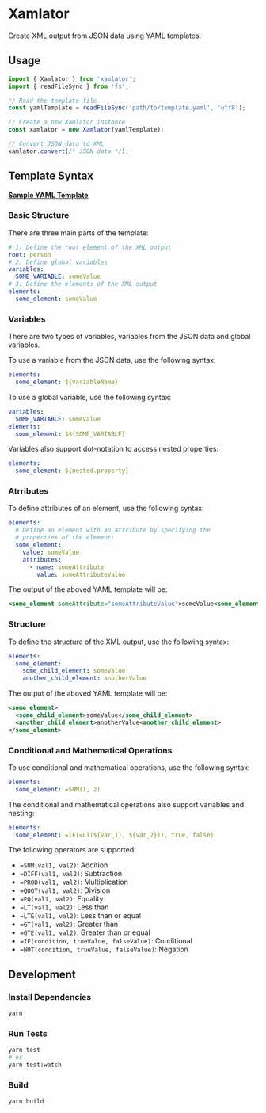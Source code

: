 # Xamlator

Create XML output from JSON data using YAML templates.

## Usage

```typescript
import { Xamlator } from 'xamlator';
import { readFileSync } from 'fs';

// Read the template file
const yamlTemplate = readFileSync('path/to/template.yaml', 'utf8');

// Create a new Xamlator instance
const xamlator = new Xamlator(yamlTemplate);

// Convert JSON data to XML
xamlator.convert(/* JSON data */);
```

## Template Syntax

**[Sample YAML Template](./src/test/sample.yaml)**

### Basic Structure

There are three main parts of the template:

```yaml
# 1) Define the root element of the XML output
root: person
# 2) Define global variables
variables:
  SOME_VARIABLE: someValue
# 3) Define the elements of the XML output
elements:
  some_element: someValue
```

### Variables

There are two types of variables, variables from the JSON data and global variables.

To use a variable from the JSON data, use the following syntax:

```yaml
elements:
  some_element: ${variableName}
```

To use a global variable, use the following syntax:

```yaml
variables:
  SOME_VARIABLE: someValue
elements:
  some_element: $${SOME_VARIABLE}
```

Variables also support dot-notation to access nested properties:

```yaml
elements:
  some_element: ${nested.property}
```

### Atrributes

To define attributes of an element, use the following syntax:

```yaml
elements:
  # Define an element with an attribute by specifying the
  # properties of the element:
  some_element:
    value: someValue
    attributes:
      - name: someAttribute
        value: someAttributeValue
```

The output of the aboved YAML template will be:

```xml
<some_element someAttribute="someAttributeValue">someValue<some_element>
```

### Structure

To define the structure of the XML output, use the following syntax:

```yaml
elements:
  some_element:
    some_child_element: someValue
    another_child_element: anotherValue
```

The output of the aboved YAML template will be:

```xml
<some_element>
  <some_child_element>someValue</some_child_element>
  <another_child_element>anotherValue<another_child_element>
</some_element>
```

### Conditional and Mathematical Operations

To use conditional and mathematical operations, use the following syntax:

```yaml
elements:
  some_element: =SUM(1, 2)
```

The conditional and mathematical operations also support variables and nesting:

```yaml
elements:
  some_element: =IF(=LT(${var_1}, ${var_2})), true, false)
```

The following operators are supported:

- `=SUM(val1, val2)`: Addition
- `=DIFF(val1, val2)`: Subtraction
- `=PROD(val1, val2)`: Multiplication
- `=QUOT(val1, val2)`: Division
- `=EQ(val1, val2)`: Equality
- `=LT(val1, val2)`: Less than
- `=LTE(val1, val2)`: Less than or equal
- `=GT(val1, val2)`: Greater than
- `=GTE(val1, val2)`: Greater than or equal
- `=IF(condition, trueValue, falseValue)`: Conditional
- `=NOT(condition, trueValue, falseValue)`: Negation

## Development

### Install Dependencies

```bash
yarn
```

### Run Tests

```bash
yarn test
# or
yarn test:watch
```

### Build

```bash
yarn build
```
